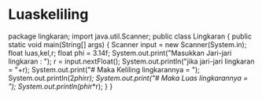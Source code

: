 # Luaskeliling
package lingkaran;  import java.util.Scanner; public class Lingkaran {      public static void main(String[] args) {         Scanner input = new Scanner(System.in);        float luas,kel,r;         float phi = 3.14f;         System.out.print("Masukkan Jari-jari lingkaran : ");        r = input.nextFloat();        System.out.println("jika jari-jari lingkaran = "+r);        System.out.print("# Maka Keliling lingkarannya = ");        System.out.println(2*phi*r*r);        System.out.print("# Maka Luas lingkarannya = ");        System.out.println(phi*r*r);     }  }
